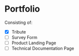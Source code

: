 Portfolio
=========

Consisting of:
-[x] Tribute
-[ ] Survey Form
-[ ] Product Landing Page
-[ ] Technical Documentation Page
